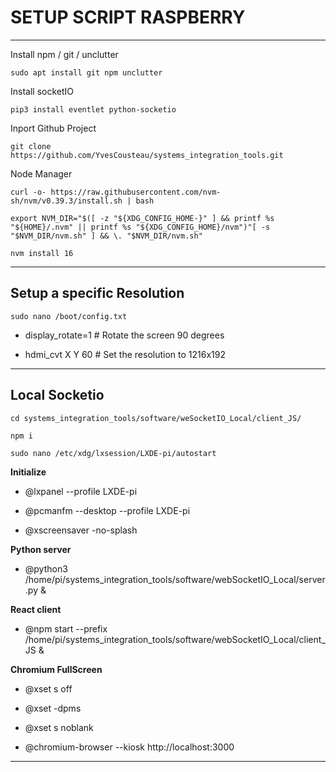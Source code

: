 # SETUP SCRIPT RASPBERRY

---
Install npm / git / unclutter
```
sudo apt install git npm unclutter
```
Install socketIO
```
pip3 install eventlet python-socketio
```
Inport Github Project
```
git clone https://github.com/YvesCousteau/systems_integration_tools.git
```
Node Manager
```
curl -o- https://raw.githubusercontent.com/nvm-sh/nvm/v0.39.3/install.sh | bash

export NVM_DIR="$([ -z "${XDG_CONFIG_HOME-}" ] && printf %s "${HOME}/.nvm" || printf %s "${XDG_CONFIG_HOME}/nvm")"[ -s "$NVM_DIR/nvm.sh" ] && \. "$NVM_DIR/nvm.sh"

nvm install 16
```
---
## Setup a specific Resolution

```
sudo nano /boot/config.txt
```

+ display_rotate=1 # Rotate the screen 90 degrees
  
+ hdmi_cvt X Y 60 # Set the resolution to 1216x192

---

## Local Socketio

```
cd systems_integration_tools/software/weSocketIO_Local/client_JS/

npm i

sudo nano /etc/xdg/lxsession/LXDE-pi/autostart
```

**Initialize**

+ @lxpanel --profile LXDE-pi

+ @pcmanfm --desktop --profile LXDE-pi

+ @xscreensaver -no-splash

**Python server**

+ @python3 /home/pi/systems_integration_tools/software/webSocketIO_Local/server.py &

**React client**

+ @npm start --prefix /home/pi/systems_integration_tools/software/webSocketIO_Local/client_JS &

**Chromium FullScreen**

+ @xset s off

+ @xset -dpms

+ @xset s noblank

+ @chromium-browser --kiosk http://localhost:3000

---
